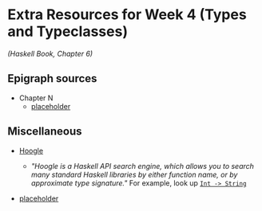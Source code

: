 # Extra Resources for Week 4 (Types and Typeclasses)
*(Haskell Book, Chapter 6)*

## Epigraph sources

- Chapter N
  - [placeholder](url)

## Miscellaneous

- [Hoogle](https://www.haskell.org/hoogle/)
  - *"Hoogle is a Haskell API search engine, which allows you to search many standard Haskell libraries by either function name, or by approximate type signature."* For example, look up [`Int -> String`](https://www.haskell.org/hoogle/?hoogle=Int+-%3E+String)

- [placeholder](url)

